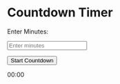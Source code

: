 <!DOCTYPE html>

<html lang="en">

<head>

<meta charset="UTF-8">

<meta name="viewport" content="width=device-width, initial-scale=1.0">

<title>Countdown Timer</title>

</head>

<body>

<h1>Countdown Timer</h1>

 <label for="minutes">Enter Minutes: </label>

<input type="number" id="minutes" placeholder="Enter minutes">

<button onclick="startTimer()">Start Countdown</button>

<div class="timer" id="timerDisplay">00:00</div>

<script> let countdown;

function startTimer() {

clearInterval(countdown);

const minutesInput = document.getElementById('minutes').value;

let time = minutesInput * 60; 

countdown = setInterval(() => {

const minutes = Math.floor(time / 60);

const seconds = time % 60;

document.getElementById('timerDisplay').innerHTML = `${minutes < 10 ? '0' : ''}

${minutes}:${seconds < 10 ? '0' : ''}${seconds}`;

if (time <= 0) {
  clearInterval(countdown);

document.getElementById('timerDisplay').innerHTML = "Time's up!";

}

time--;

}, 1000);

}

</script>

</body>

</html>
